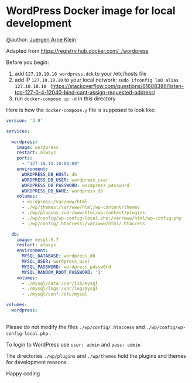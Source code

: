 # WordPress Docker image for local development

@author: [Juergen Arne Klein](http://juergen-arne-klein.de)

Adapted from https://registry.hub.docker.com/_/wordpress

Before you begin: 

1. add `127.10.10.10 wordpress.dck`  to your /etc/hosts file
2. add IP `127.10.10.10` to your local network: `sudo ifconfig lo0 alias 127.10.10.10 `
   (https://stackoverflow.com/questions/61688386/listen-tcp-127-0-4-12040-bind-cant-assign-requested-address)
3. run `docker-compose up -d` in this directory

Here is how the `docker-compose.y` file is supposed to look like: 

````yaml
version: '3.9'

services:

  wordpress:
    image: wordpress
    restart: always
    ports:
      - "127.10.10.10:80:80"
    environment:
      WORDPRESS_DB_HOST: db
      WORDPRESS_DB_USER: wordpress_user
      WORDPRESS_DB_PASSWORD: wordpress_p4ssw0rd
      WORDPRESS_DB_NAME: wordpress_db
    volumes:
      - wordpress:/var/www/html
      - ./wp/themes:/var/www/html/wp-content/themes
      - ./wp/plugins:/var/www/html/wp-content/plugins
      - ./wp/config/wp-config-local.php:/var/www/html/wp-config.php
      - ./wp/config/.htaccess:/var/www/html/.htaccess

  db:
    image: mysql:5.7
    restart: always
    environment:
      MYSQL_DATABASE: wordpress_db
      MYSQL_USER: wordpress_user
      MYSQL_PASSWORD: wordpress_p4ssw0rd
      MYSQL_RANDOM_ROOT_PASSWORD: '1'
    volumes:
      - ./mysql/data:/var/lib/mysql
      - ./mysql/logs:/var/log/mysql
      - ./mysql/conf:/etc/mysql

volumes:
  wordpress:
  
````

Please do not modify the files `./wp/config/.htaccess`  and `./wp/config/wp-config-local.php` .

To login to WordPress use `user: admin`  and `pass: admin` 

The directories `./wp/plugins`  and `./wp/themes`  hold the plugins and themes for development reasons.

Happy coding

